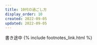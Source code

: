 ```yaml
---
title: 10代の過ごし方
display_order: 10
created: 2022-09-05
updated: 2022-09-05
---
```

書き途中
{% include footnotes_link.html %}
